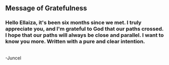 ## Message of Gratefulness


### Hello Ellaiza, it's been six months since we met. I truly appreciate you, and I'm grateful to God that our paths crossed. I hope that our paths will always be close and parallel. I want to know you more. Written with a pure and clear intention.
<br>
-Juncel







